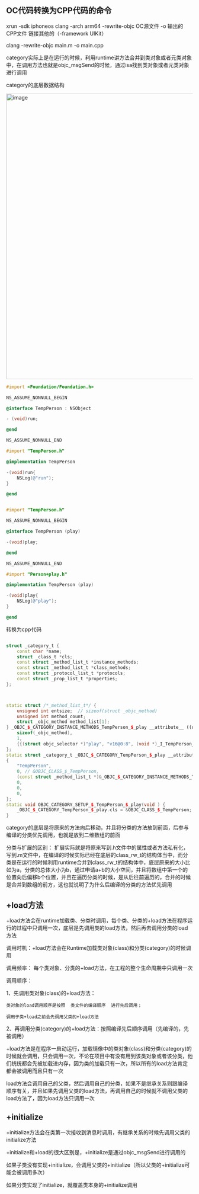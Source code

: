 ## OC代码转换为CPP代码的命令
  xrun -sdk iphoneos clang -arch arm64 -rewrite-objc OC源文件 -o 输出的CPP文件  链接其他的（-framework UIKit）

  clang -rewrite-objc main.m -o main.cpp


category实际上是在运行的时候，利用runtime讲方法合并到类对象或者元类对象中，在调用方法也就是objc_msgSend的时候，通过isa找到类对象或者元类对象进行调用

category的底层数据结构

<img width="771" alt="image" src="https://github.com/user-attachments/assets/09c4cfa3-7016-461b-8d7b-2770c5ec2be8" />


~~~objective-c
#import <Foundation/Foundation.h>

NS_ASSUME_NONNULL_BEGIN

@interface TempPerson : NSObject

- (void)run;

@end

NS_ASSUME_NONNULL_END

#import "TempPerson.h"

@implementation TempPerson

-(void)run{
    NSLog(@"run");
}

@end


#import "TempPerson.h"

NS_ASSUME_NONNULL_BEGIN

@interface TempPerson (play)

-(void)play;

@end

NS_ASSUME_NONNULL_END

#import "Person+play.h"

@implementation TempPerson (play)

-(void)play{
    NSLog(@"play");
}

@end
~~~

转换为cpp代码
~~~cpp

struct _category_t {
	const char *name;
	struct _class_t *cls;
	const struct _method_list_t *instance_methods;
	const struct _method_list_t *class_methods;
	const struct _protocol_list_t *protocols;
	const struct _prop_list_t *properties;
};



static struct /*_method_list_t*/ {
	unsigned int entsize;  // sizeof(struct _objc_method)
	unsigned int method_count;
	struct _objc_method method_list[1];
} _OBJC_$_CATEGORY_INSTANCE_METHODS_TempPerson_$_play __attribute__ ((used, section ("__DATA,__objc_const"))) = {
	sizeof(_objc_method),
	1,
	{{(struct objc_selector *)"play", "v16@0:8", (void *)_I_TempPerson_play_play}}
};
static struct _category_t _OBJC_$_CATEGORY_TempPerson_$_play __attribute__ ((used, section ("__DATA,__objc_const"))) = 
{
	"TempPerson",
	0, // &OBJC_CLASS_$_TempPerson,
	(const struct _method_list_t *)&_OBJC_$_CATEGORY_INSTANCE_METHODS_TempPerson_$_play,
	0,
	0,
	0,
};
static void OBJC_CATEGORY_SETUP_$_TempPerson_$_play(void ) {
	_OBJC_$_CATEGORY_TempPerson_$_play.cls = &OBJC_CLASS_$_TempPerson;
}
~~~

category的底层是将原来的方法向后移动，并且将分类的方法放到前面，后参与编译的分类优先调用，也就是放到二维数组的前面

分类与扩展的区别：
扩展实际就是将原来写到.h文件中的属性或者方法私有化，写到.m文件中，在编译的时候实际已经在底层的class_rw_t的结构体当中，而分类是在运行的时候利用runtime合并到class_rw_t的结构体中，底层原来的大小比如为a，分类的总体大小为b，通过申请a+b的大小空间，并且将数组中第一个的位置向后偏移b个位置，并且在遍历分类的时候，是从后往前遍历的，合并的时候是合并到数组的前方，这也就说明了为什么后编译的分类的方法优先调用



## +load方法
+load方法会在runtime加载类、分类时调用，每个类、分类的+load方法在程序运行的过程中只调用一次，底层是先调用类的load方法，然后再去调用分类的load方法


调用时机：+load方法会在Runtime加载类对象(class)和分类(category)的时候调用

调用频率： 每个类对象、分类的+load方法，在工程的整个生命周期中只调用一次

调用顺序：

1、先调用类对象(class)的+load方法：
~~~text
类对象的load调用顺序是按照  类文件的编译顺序  进行先后调用；

调用子类+load之前会先调用父类的+load方法
~~~

2、再调用分类(category)的+load方法：按照编译先后顺序调用（先编译的，先被调用）

+load方法是在程序一启动运行，加载镜像中的类对象(class)和分类(category)的时候就会调用，只会调用一次，不论在项目中有没有用到该类对象或者该分类，他们统统都会先被加载进内存，因为类的加载只有一次，所以所有的load方法肯定都会被调用而且只有一次


load方法会调用自己的父类，然后调用自己的分类，如果不是继承关系则跟编译顺序有关，并且如果先调用父类的load方法，再调用自己的时候就不调用父类的load方法了，因为load方法只调用一次


## +initialize

+initialize方法会在类第一次接收到消息时调用，有继承关系的时候先调用父类的initialize方法

+initialize和+load的很大区别是，+initialize是通过objc_msgSend进行调用的

如果子类没有实现+initialize，会调用父类的+initialize（所以父类的+initialize可能会被调用多次）

如果分类实现了initialize，就覆盖类本身的+initialize调用
